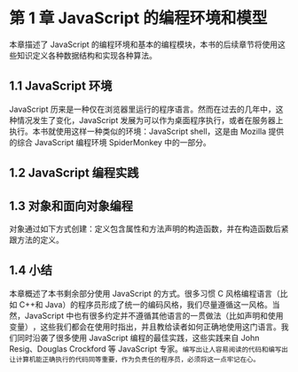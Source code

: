 # 第 1 章 JavaScript 的编程环境和模型

本章描述了 JavaScript 的编程环境和基本的编程模块，本书的后续章节将使用这些知识定义各种数据结构和实现各种算法。

## 1.1 JavaScript 环境

JavaScript 历来是一种仅在浏览器里运行的程序语言。然而在过去的几年中，这种情况发生了变化，JavaScript 发展为可以作为桌面程序执行，或者在服务器上执行。本书就使用这样一种类似的环境：JavaScript shell，这是由 Mozilla 提供的综合 JavaScript 编程环境 SpiderMonkey 中的一部分。

## 1.2 JavaScript 编程实践

## 1.3 对象和面向对象编程

对象通过如下方式创建：定义包含属性和方法声明的构造函数，并在构造函数后紧跟方法的定义。

## 1.4 小结

本章概述了本书剩余部分使用 JavaScript 的方式。很多习惯 C 风格编程语言（比如 C++和 Java）的程序员形成了统一的编码风格，我们尽量遵循这一风格。当然，JavaScript 中也有很多约定并不遵循其他语言的一贯做法（比如声明和使用变量）​，这些我们都会在使用时指出，并且教给读者如何正确地使用这门语言。我们同时沿袭了很多使用 JavaScript 编程的最佳实践，这些实践来自 John Resig、Douglas Crockford 等 JavaScript 专家。`编写出让人容易阅读的代码和编写出让计算机能正确执行的代码同等重要，作为负责任的程序员，必须将这一点牢记在心。`
